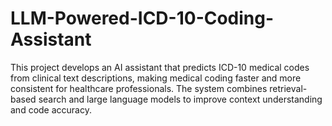 # LLM-Powered-ICD-10-Coding-Assistant
This project develops an AI assistant that predicts ICD-10 medical codes from clinical text descriptions, making medical coding faster and more consistent for healthcare professionals. The system combines retrieval-based search and large language models to improve context understanding and code accuracy.
